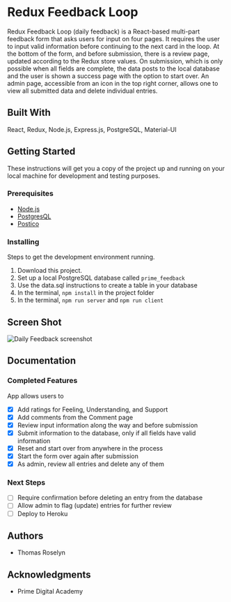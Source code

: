 
# Redux Feedback Loop

Redux Feedback Loop (daily feedback) is a React-based multi-part feedback form that asks users for input on four pages. It requires the user to input valid information before continuing to the next card in the loop. At the bottom of the form, and before submission, there is a review page, updated according to the Redux store values. On submission, which is only possible when all fields are complete, the data posts to the local database and the user is shown a success page with the option to start over. An admin page, accessible from an icon in the top right corner, allows one to view all submitted data and delete individual entries.

## Built With

React, Redux, Node.js, Express.js, PostgreSQL, Material-UI

## Getting Started

These instructions will get you a copy of the project up and running on your local machine for development and testing purposes.

### Prerequisites

- [Node.js](https://nodejs.org/en/)
- [PostgresQL](https://www.postgresql.org/)
- [Postico](https://eggerapps.at/postico/)

### Installing

Steps to get the development environment running.

1. Download this project.
2. Set up a local PostgreSQL database called `prime_feedback`
3. Use the data.sql instructions to create a table in your database
4. In the terminal, `npm install` in the project folder
5. In the terminal, `npm run server` and `npm run client`

## Screen Shot

![Daily Feedback screenshot]('/images/public/daily-feedback-screenshot.png')

## Documentation

### Completed Features

App allows users to

- [x] Add ratings for Feeling, Understanding, and Support
- [x] Add comments from the Comment page
- [x] Review input information along the way and before submission
- [x] Submit information to the database, only if all fields have valid information
- [x] Reset and start over from anywhere in the process
- [x] Start the form over again after submission
- [x] As admin, review all entries and delete any of them

### Next Steps

- [ ] Require confirmation before deleting an entry from the database
- [ ] Allow admin to flag (update) entries for further review
- [ ] Deploy to Heroku

## Authors

* Thomas Roselyn

## Acknowledgments

* Prime Digital Academy
